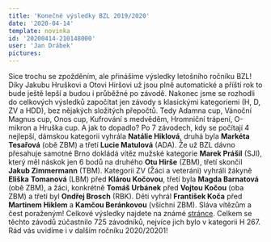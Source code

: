 ```yaml
---
title: 'Konečné výsledky BZL 2019/2020'
date: '2020-04-14'
template: novinka
id: '20200414-210148000'
user: 'Jan Drábek'
pictures:
---
```

Sice trochu se zpožděním, ale přinášíme výsledky letošního ročníku BZL! Díky Jakubu Hruškovi a Otovi Hiršovi už jsou plně automatické a příští rok to bude ještě lepší a budou i průběžné po závodě. Nakonec jsme se rozhodli do celkových výsledků započítat jen závody s klasickými kategoriemi (H, D, ZV a HDD), bez nějakých složitých přepočtů. Tedy Adamna cup, Vánoční Magnus cup, Onos cup, Kufrování s medvěděm, Hromniční trápení, O-mikron a Hruška cup.
A jak to dopadlo? Po 7 závodech, kdy se počítají 4 nejlepší, dámskou kategorii vyhrála **Natálie Hiklová**, druhá byla **Markéta Tesařová** (obě ZBM) a třetí **Lucie Matulová** (ADA). Že už BZL dávno přesahuje samotné Brno dokládá vítěz mužské kategorie **Marek Prášil** (SJI), který měl náskok jen 6 bodů na druhého **Otu Hirše** (ZBM), třetí skončil **Jakub Zimmermann** (TBM). Kategorii ZV (Žáci a veteráni) vyhráli žákyně **Eliška** **Tomanová** (LBM) před **Klárou Kočovou**, třetí byla **Magda Barnatová**  (obě ZBM), a žáci, konkrétně **Tomáš Urbánek** před **Vojtou Kočou** (oba ZBM) a třetí byl **Ondřej Brosch** (RBK). Děti vyhrál **František Koča** před **Martinem Hiklem** a **Kamčou Beránkovou** (všichni ZBM). Sláva vítězům a čest poraženým!
Celkové výsledky najdete na známé [stránce](https://bzl.zabiny.club/).
Celkem se těchto závodů zúčastnilo 725 závodníků, nejvíce jich bylo v kategorii H 267.
Rád vás uvidíme i v dalším ročníku 2020/20201!
